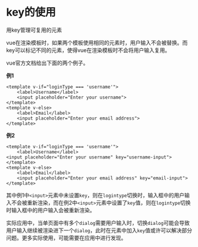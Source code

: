 # key的使用  

用key管理可复用的元素  

vue在渲染模板时，如果两个模板使用相同的元素时，用户输入不会被替换。而key可以标记不同的元素，使得vue在渲染模板时不会将用户输入复用。  

vue官方文档给出下面的两个例子。

**例1**

    <template v-if="loginType === 'username'">
        <label>Username</label>
        <input placeholder="Enter your username">
    </template>
    <template v-else>
        <label>Email</label>
        <input placeholder="Enter your email address">
    </template>

**例2**  

    <template v-if="loginType === 'username'">
        <label>Username</label>
    <input placeholder="Enter your username" key="username-input">
    </template>
    <template v-else>
        <label>Email</label>
        <input placeholder="Enter your email address" key="email-input">
    </template>  

其中例1中`<input>`元素中未设置`key`，则在`logintype`切换时，输入框中的用户输入不会被重新渲染，而在例2中`<input>`元素中设置了`key`值，则在`logintype`切换时输入框中的用户输入会被重新渲染。  

实际应用中，当单页面中有多个`dialog`需要用户输入时，切换`dialog`可能会导致用户输入继续被渲染进下一个`dialog`，此时在元素中加入`key`值或许可以解决部分问题。更多实际使用，可能需要在应用中进行发现。